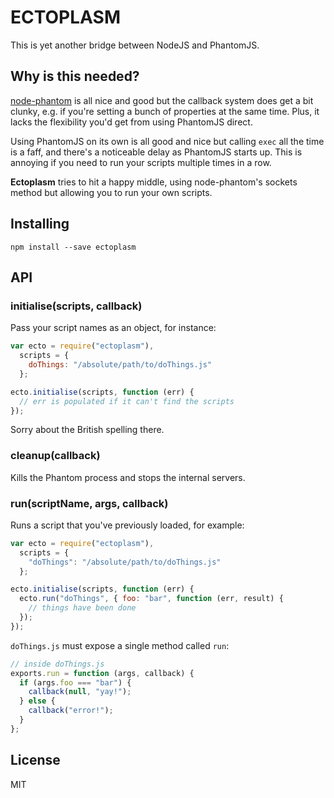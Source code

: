 ECTOPLASM
====

This is yet another bridge between NodeJS and PhantomJS.

Why is this needed?
---

[node-phantom](https://github.com/alexscheelmeyer/node-phantom) is all nice and good but the callback system does get a bit clunky, e.g. if you're setting a bunch of properties at the same time.
Plus, it lacks the flexibility you'd get from using PhantomJS direct.

Using PhantomJS on its own is all good and nice but calling `exec` all the time is a faff, and there's a noticeable delay as PhantomJS starts up.
This is annoying if you need to run your scripts multiple times in a row.

**Ectoplasm** tries to hit a happy middle, using node-phantom's sockets method but allowing you to run your own scripts.

Installing
---

`npm install --save ectoplasm`

API
---

### initialise(scripts, callback)

Pass your script names as an object, for instance:

```javascript
var ecto = require("ectoplasm"),
  scripts = {
    doThings: "/absolute/path/to/doThings.js"
  };

ecto.initialise(scripts, function (err) {
  // err is populated if it can't find the scripts
});
```

Sorry about the British spelling there.

### cleanup(callback)

Kills the Phantom process and stops the internal servers.

### run(scriptName, args, callback)

Runs a script that you've previously loaded, for example:

```javascript
var ecto = require("ectoplasm"),
  scripts = {
    "doThings": "/absolute/path/to/doThings.js"
  };

ecto.initialise(scripts, function (err) {
  ecto.run("doThings", { foo: "bar", function (err, result) {
    // things have been done
  });
});
```

`doThings.js` must expose a single method called `run`:

```javascript
// inside doThings.js
exports.run = function (args, callback) {
  if (args.foo === "bar") {
    callback(null, "yay!");
  } else {
    callback("error!");
  }
};
```

License
---

MIT

